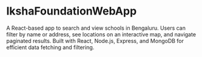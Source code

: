 # IkshaFoundationWebApp
A React-based app to search and view schools in Bengaluru. Users can filter by name or address, see locations on an interactive map, and navigate paginated results. Built with React, Node.js, Express, and MongoDB for efficient data fetching and filtering.
